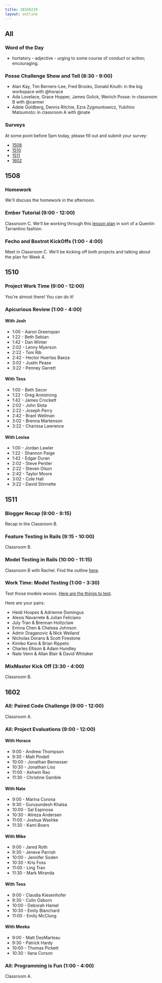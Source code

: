 ```yaml
---
title: 20160219
layout: outline
---
```


## All

### Word of the Day

* hortatory - adjective - urging to some course of conduct or action; encouraging.


### Posse Challenge Show and Tell (8:30 - 9:00)

* Alan Kay, Tim Berners-Lee, Fred Brooks, Donald Knuth: in the big workspace with @horace
* Ada Lovelace, Grace Hopper, James Golick, Weirich Posse:  in classroom B with @carmer
* Adele Goldberg, Dennis Ritchie, Ezra Zygmuntowicz, Yukihiro Matsumoto: in classroom A with @nate

### Surveys

At some point before 5pm today, please fill out and submit your survey:

* [1508]()
* [1510](http://goo.gl/forms/DjDJsYiuaG)
* [1511](https://docs.google.com/forms/d/1DEsKWPe783mP2KE_TVoF9DRGPGWmNWc9KSW2cOFBuuI/viewform)
* [1602]()

## 1508

### Homework

We'll discuss the homework in the afternoon.

### Ember Tutorial (9:00 - 12:00)

Classroom C. We'll be working through this [lesson plan][ember] in sort of a Quentin Tarrantino fashion.

[ember]: https://github.com/turingschool/lesson_plans/blob/master/ruby_04-apis_and_scalability/super-introduction-to-ember.markdown

### Fecho and Boxtrot KickOffs (1:00 - 4:00)

Meet in Classroom C. We'll be kicking off both projects and talking about the plan for Week 4.

## 1510

### Project Work Time (9:00 - 12:00)

You're almost there! You can do it!

### Apicurious Review (1:00 - 4:00)

#### With Josh

* 1:00 - Aaron Greenspan
* 1:22 - Beth Sebian
* 1:42 - Dan Winter
* 2:02 - Lenny Myerson
* 2:22 - Toni Rib
* 2:42 - Hector Huertas Baeza
* 3:02 - Justin Pease
* 3:22 - Penney Garrett

#### With Tess

* 1:00 - Beth Secor
* 1:22 - Greg Armstrong
* 1:42 - James Crockett
* 2:02 - John Slota
* 2:22 - Joseph Perry
* 2:42 - Brant Wellman
* 3:02 - Brenna Martenson
* 3:22 - Charissa Lawrence

#### With Lovisa

* 1:00 - Jordan Lawler
* 1:22 - Shannon Paige
* 1:42 - Edgar Duran
* 2:02 - Steve Pentler
* 2:22 - Steven Olson
* 2:42 - Taylor Moore
* 3:02 - Cole Hall
* 3:22 - David Stinnette

## 1511

### Blogger Recap (9:00 - 9:15)

Recap in the Classroom B.

### Feature Testing in Rails (9:15 - 10:00)

Classroom B.

### Model Testing in Rails (10:00 - 11:15)

Classroom B with Rachel. Find the outline [here](https://github.com/turingschool/lesson_plans/blob/master/ruby_02-web_applications_with_ruby/model_testing_in_rails.markdown).

### Work Time: Model Testing (1:00 - 3:30)

Test those models woooo. [Here are the things to test](https://github.com/turingschool/challenges/blob/master/model_testing_rails.markdown).

Here are your pairs:

* Heidi Hoopes & Adrienne Domingus
* Alexis Navarrete & Julian Feliciano
* July Tran & Brennan Holtzclaw
* Erinna Chen & Chelsea Johnson
* Admir Draganovic & Nick Weiland
* Nicholas Dorans & Scott Firestone
* Kimiko Kano & Brian Rippeto
* Charles Ellison & Adam Hundley
* Nate Venn & Allan Blair & David Whitaker

### MixMaster Kick Off (3:30 - 4:00)

Classroom B.


## 1602

### All: Paired Code Challenge (9:00 - 12:00)

Classroom A.

### All: Project Evaluations (9:00 - 12:00)

#### With Horace
* 9:00 - Andrew Thompson
* 9:30 - Matt Pindell
* 10:00 - Jonathan Bernesser
* 10:30 - Jonathan Liss
* 11:00 - Ashwin Rao
* 11:30 - Christine Gamble

#### With Nate
* 9:00 - Marina Corona
* 9:30 - Gurusundesh Khalsa
* 10:00 - Sal Espinosa
* 10:30 - Alireza Andersen
* 11:00 - Joshua Washke
* 11:30 - Kami Boers

#### With Mike
* 9:00 - Jared Roth
* 9:30 - Jeneve Parrish
* 10:00 - Jennifer Soden
* 10:30 - Kris Foss
* 11:00 - Ling Tran
* 11:30 - Mark Miranda

#### With Tess
* 9:00 - Claudia Kiesenhofer
* 9:30 - Colin Osborn
* 10:00 - Deborah Hamel
* 10:30 - Emily Blanchard
* 11:00 - Emily McClung

#### With Meeka
* 9:00 - Matt DesMarteau
* 9:30 - Patrick Hardy
* 10:00 - Thomas Pickett
* 10:30 - Ilana Corson

### All: Programming is Fun (1:00 - 4:00)

Classroom A.
